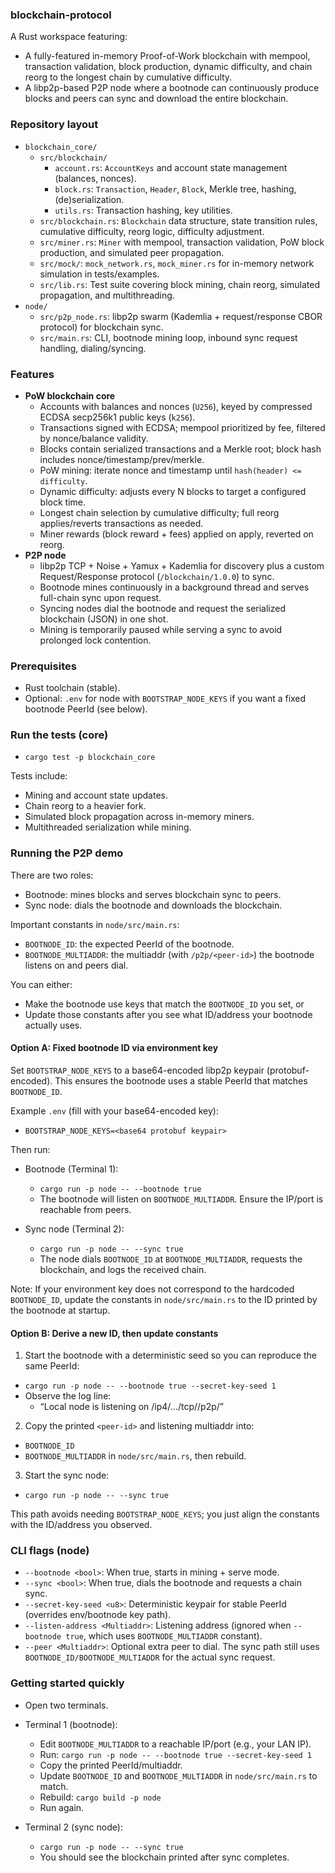 ### blockchain-protocol

A Rust workspace featuring:
- A fully-featured in-memory Proof-of-Work blockchain with mempool, transaction validation, block production, dynamic difficulty, and chain reorg to the longest chain by cumulative difficulty.
- A libp2p-based P2P node where a bootnode can continuously produce blocks and peers can sync and download the entire blockchain.

### Repository layout

- `blockchain_core/`
  - `src/blockchain/`
    - `account.rs`: `AccountKeys` and account state management (balances, nonces).
    - `block.rs`: `Transaction`, `Header`, `Block`, Merkle tree, hashing, (de)serialization.
    - `utils.rs`: Transaction hashing, key utilities.
  - `src/blockchain.rs`: `Blockchain` data structure, state transition rules, cumulative difficulty, reorg logic, difficulty adjustment.
  - `src/miner.rs`: `Miner` with mempool, transaction validation, PoW block production, and simulated peer propagation.
  - `src/mock/`: `mock_network.rs`, `mock_miner.rs` for in-memory network simulation in tests/examples.
  - `src/lib.rs`: Test suite covering block mining, chain reorg, simulated propagation, and multithreading.
- `node/`
  - `src/p2p_node.rs`: libp2p swarm (Kademlia + request/response CBOR protocol) for blockchain sync.
  - `src/main.rs`: CLI, bootnode mining loop, inbound sync request handling, dialing/syncing.

### Features

- **PoW blockchain core**
  - Accounts with balances and nonces (`U256`), keyed by compressed ECDSA secp256k1 public keys (`k256`).
  - Transactions signed with ECDSA; mempool prioritized by fee, filtered by nonce/balance validity.
  - Blocks contain serialized transactions and a Merkle root; block hash includes nonce/timestamp/prev/merkle.
  - PoW mining: iterate nonce and timestamp until `hash(header) <= difficulty`.
  - Dynamic difficulty: adjusts every N blocks to target a configured block time.
  - Longest chain selection by cumulative difficulty; full reorg applies/reverts transactions as needed.
  - Miner rewards (block reward + fees) applied on apply, reverted on reorg.
- **P2P node**
  - libp2p TCP + Noise + Yamux + Kademlia for discovery plus a custom Request/Response protocol (`/blockchain/1.0.0`) to sync.
  - Bootnode mines continuously in a background thread and serves full-chain sync upon request.
  - Syncing nodes dial the bootnode and request the serialized blockchain (JSON) in one shot.
  - Mining is temporarily paused while serving a sync to avoid prolonged lock contention.

### Prerequisites

- Rust toolchain (stable).
- Optional: `.env` for node with `BOOTSTRAP_NODE_KEYS` if you want a fixed bootnode PeerId (see below).

### Run the tests (core)

- `cargo test -p blockchain_core`

Tests include:
- Mining and account state updates.
- Chain reorg to a heavier fork.
- Simulated block propagation across in-memory miners.
- Multithreaded serialization while mining.

### Running the P2P demo

There are two roles:
- Bootnode: mines blocks and serves blockchain sync to peers.
- Sync node: dials the bootnode and downloads the blockchain.

Important constants in `node/src/main.rs`:
- `BOOTNODE_ID`: the expected PeerId of the bootnode.
- `BOOTNODE_MULTIADDR`: the multiaddr (with `/p2p/<peer-id>`) the bootnode listens on and peers dial.

You can either:
- Make the bootnode use keys that match the `BOOTNODE_ID` you set, or
- Update those constants after you see what ID/address your bootnode actually uses.

#### Option A: Fixed bootnode ID via environment key

Set `BOOTSTRAP_NODE_KEYS` to a base64-encoded libp2p keypair (protobuf-encoded). This ensures the bootnode uses a stable PeerId that matches `BOOTNODE_ID`.

Example `.env` (fill with your base64-encoded key):
- `BOOTSTRAP_NODE_KEYS=<base64 protobuf keypair>`

Then run:

- Bootnode (Terminal 1):
  - `cargo run -p node -- --bootnode true`
  - The bootnode will listen on `BOOTNODE_MULTIADDR`. Ensure the IP/port is reachable from peers.

- Sync node (Terminal 2):
  - `cargo run -p node -- --sync true`
  - The node dials `BOOTNODE_ID` at `BOOTNODE_MULTIADDR`, requests the blockchain, and logs the received chain.

Note: If your environment key does not correspond to the hardcoded `BOOTNODE_ID`, update the constants in `node/src/main.rs` to the ID printed by the bootnode at startup.

#### Option B: Derive a new ID, then update constants

1) Start the bootnode with a deterministic seed so you can reproduce the same PeerId:
- `cargo run -p node -- --bootnode true --secret-key-seed 1`
- Observe the log line:
  - “Local node is listening on /ip4/…/tcp/<port>/p2p/<peer-id>”

2) Copy the printed `<peer-id>` and listening multiaddr into:
- `BOOTNODE_ID`
- `BOOTNODE_MULTIADDR`
in `node/src/main.rs`, then rebuild.

3) Start the sync node:
- `cargo run -p node -- --sync true`

This path avoids needing `BOOTSTRAP_NODE_KEYS`; you just align the constants with the ID/address you observed.

### CLI flags (node)

- `--bootnode <bool>`: When true, starts in mining + serve mode.
- `--sync <bool>`: When true, dials the bootnode and requests a chain sync.
- `--secret-key-seed <u8>`: Deterministic keypair for stable PeerId (overrides env/bootnode key path).
- `--listen-address <Multiaddr>`: Listening address (ignored when `--bootnode true`, which uses `BOOTNODE_MULTIADDR` constant).
- `--peer <Multiaddr>`: Optional extra peer to dial. The sync path still uses `BOOTNODE_ID/BOOTNODE_MULTIADDR` for the actual sync request.


### Getting started quickly

- Open two terminals.
- Terminal 1 (bootnode):
  - Edit `BOOTNODE_MULTIADDR` to a reachable IP/port (e.g., your LAN IP).
  - Run: `cargo run -p node -- --bootnode true --secret-key-seed 1`
  - Copy the printed PeerId/multiaddr.
  - Update `BOOTNODE_ID` and `BOOTNODE_MULTIADDR` in `node/src/main.rs` to match.
  - Rebuild: `cargo build -p node`
  - Run again.

- Terminal 2 (sync node):
  - `cargo run -p node -- --sync true`
  - You should see the blockchain printed after sync completes.